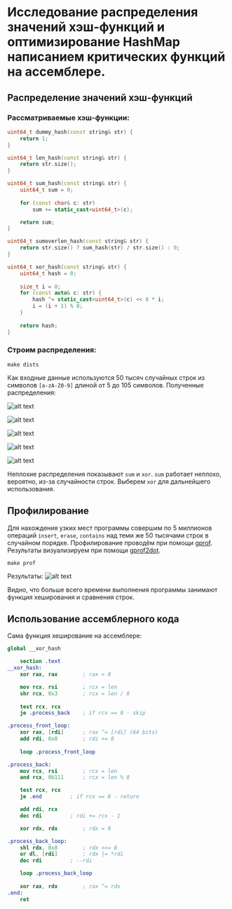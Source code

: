 # Исследование распределения значений хэш-функций и оптимизирование HashMap написанием критических функций на ассемблере.

## Распределение значений хэш-функций

### Рассматриваемые хэш-функции:

```cpp
uint64_t dummy_hash(const string& str) {
	return 1;
}
```

```cpp
uint64_t len_hash(const string& str) {
	return str.size();
}
```

```cpp
uint64_t sum_hash(const string& str) {
	uint64_t sum = 0;
	
	for (const char& c: str)
		sum += static_cast<uint64_t>(c);

	return sum;
}
```

```cpp
uint64_t sumoverlen_hash(const string& str) {
	return str.size() ? sum_hash(str) / str.size() : 0;
}
```

```cpp
uint64_t xor_hash(const string& str) {
	uint64_t hash = 0;
	
	size_t i = 0;
	for (const auto& c: str) {
		hash ^= static_cast<uint64_t>(c) << 8 * i;
		i = (i + 1) % 8;
	}
	
	return hash;
}
```

### Строим распределения: 

```shell
make dists
```

Как входные данные используются 50 тысяч случайных строк из символов `[a-zA-Z0-9]` длиной от 5 до 105 символов. Полученные распределения:

![alt text](https://github.com/InversionSpaces/HashMap/blob/master/results/dists/dummy_dist.jpg "dummy")
 
![alt text](https://github.com/InversionSpaces/HashMap/blob/master/results/dists/len_dist.jpg "len")

![alt text](https://github.com/InversionSpaces/HashMap/blob/master/results/dists/sum_dist.jpg "sum")

![alt text](https://github.com/InversionSpaces/HashMap/blob/master/results/dists/sumoverlen_dist.jpg "sumoverlen")

![alt text](https://github.com/InversionSpaces/HashMap/blob/master/results/dists/xor_dist.jpg "xor")

Неплохие распределения показывают `sum` и `xor`. `sum` работает неплохо, вероятно, из-за случайности строк. Выберем `xor` для дальнейшего использования.

## Профилирование

Для нахождения узких мест программы совершим по 5 миллионов операций `insert`, `erase`, `contains` над теми же 50 тысячами строк в случайном порядке. Профилирование проводём при помощи [gprof](https://sourceware.org/binutils/docs/gprof/). Результаты визуализируем при помощи [gprof2dot](https://github.com/jrfonseca/gprof2dot).

```shell
make prof
```

Результаты:
![alt text](https://github.com/InversionSpaces/HashMap/blob/master/results/profs/prof.jpg)

Видно, что больше всего времени выполнения программы занимают функция хеширования и сравнения строк.

## Использование ассемблерного кода

Сама функция хеширование на ассемблере:
```nasm
global __xor_hash

	section .text
__xor_hash:
	xor rax, rax 		; rax = 0

	mov rcx, rsi 		; rcx = len
	shr rcx, 0x3 		; rcx = len / 8
	
	test rcx, rcx
	je .process_back 	; if rcx == 0 - skip

.process_front_loop:
	xor rax, [rdi] 		; rax ^= [rdi] (64 bits)
	add rdi, 0x8 		; rdi += 8
	
	loop .process_front_loop

.process_back:
	mov rcx, rsi 		; rcx = len
	and rcx, 0b111 		; rcx = len % 8

	test rcx, rcx
	je .end 		; if rcx == 0 - return

	add rdi, rcx
	dec rdi 		; rdi += rcx - 1

	xor rdx, rdx 		; rdx = 0

.process_back_loop:
	shl rdx, 0x8 		; rdx <<= 8
	or dl, [rdi] 		; rdx |= *rdi
	dec rdi 		; --rdi

	loop .process_back_loop
	
	xor rax, rdx 		; rax ^= rdx
.end:
	ret
```

